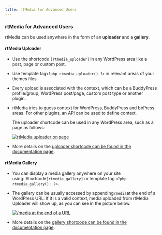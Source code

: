 ```yaml
---
title: rtMedia for Advanced Users
---
```


### rtMedia for Advanced Users


rtMedia can be used anywhere in the form of an **uploader** and a **gallery**.


#### rtMedia Uploader


* Use the shortcode `[rtmedia_uploader]` in any WordPress area like a post, page or custom post.

	
* Use template tag`<?php rtmedia_uploader() ?>` in relevant areas of your themes files

	
* Every upload is associated with the context, which can be a BuddyPress profile/group, WordPress post/page, custom post type or another plugin.

	
* rtMedia tries to guess context for WordPress, BuddyPress and bbPress areas. For other plugins, an API can be used to define context.

   The uploader shortcode can be used in any WordPress area, such as a page as follows:

   [![rtMedia uploader on page](https://rtcamp.com/wp-content/uploads/2013/08/rtMediaUploaderOnPage.png)](https://rtcamp.com/wp-content/uploads/2013/08/rtMediaUploaderOnPage.png)

* More details on the [uploader shortcode can be found in the documentation page](/rtmedia/features/shortcodes/uploader-shortcode/).


#### rtMedia Gallery


* You can display a media gallery anywhere on your site using: Shortcode`[rtmedia_gallery]` or template tag `<?php rtmedia_gallery(); ?>`.

	
* The gallery can be usually accessed by appending`/media`at the end of a WordPress URL. If it is a valid context, media uploaded from rtMedia Uploader will show up, as you can see in the picture below.


  [![/media at the end of a URL ](https://rtcamp.com/wp-content/uploads/2013/08/mediaAtEndOfURL.png)](https://rtcamp.com/wp-content/uploads/2013/08/mediaAtEndOfURL.png)

* More details on the [gallery shortcode can be found in the documentation page](/rtmedia/features/shortcodes/gallery-shortcode/).


